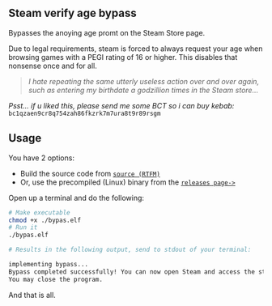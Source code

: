 ## Steam verify age bypass
Bypasses the anoying age promt on the Steam Store page.

Due to legal requirements, steam is forced to always request your age when browsing games with a PEGI rating of 16 or higher. This disables that nonsense once and for all.

> *I hate repeating the same utterly useless action over and over again, such as entering my birthdate a godzillion times in the Steam store...*

*Psst... if u liked this, please send me some BCT so i can buy kebab:* `bc1qzaen9cr8q754zah86fkzrk7m7ura8t9r89rsgm`

## Usage
You have 2 options:

- Build the source code from [`source (RTFM)`](https://go.dev/doc/tutorial/compile-install)
- Or, use the precompiled (Linux) binary from the [`releases page->`](https://github.com/aamaanaa/steam-verify-age-bypass/releases/download/v1.0.0/bypas.elf)
  
Open up a terminal and do the following:

```sh
# Make executable
chmod +x ./bypas.elf
# Run it
./bypas.elf

# Results in the following output, send to stdout of your terminal:

implementing bypass...
Bypass completed successfully! You can now open Steam and access the store without age verification.
You may close the program.
```

And that is all.
